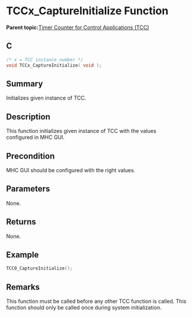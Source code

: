 # TCCx\_CaptureInitialize Function

**Parent topic:**[Timer Counter for Control Applications \(TCC\)](GUID-CCA150A8-2C66-40B2-9C35-D7F3473720AE.md)

## C

```c
/* x = TCC instance number */
void TCCx_CaptureInitialize( void );
```

## Summary

Initializes given instance of TCC.

## Description

This function initializes given instance of TCC with the values<br />configured in MHC GUI.

## Precondition

MHC GUI should be configured with the right values.

## Parameters

None.

## Returns

None.

## Example

```c
TCC0_CaptureInitialize();
```

## Remarks

This function must be called before any other TCC function is called. This function should only be called once during system initialization.

